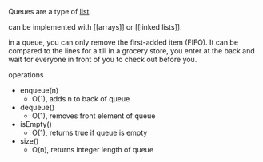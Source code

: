 Queues are a type of [list](01%20Types%20of%20lists.md).

can be implemented with [[arrays]] or [[linked lists]].

in a queue, you can only remove the first-added item (FIFO). It can be compared to the lines for a till in a grocery store, you enter at the back and wait for everyone in front of you to check out before you.

operations
- enqueue(n)
	- O(1), adds n to back of queue
- dequeue()
	- O(1), removes front element of queue
- isEmpty()
	- O(1), returns true if queue is empty
- size()
	- O(n), returns integer length of queue